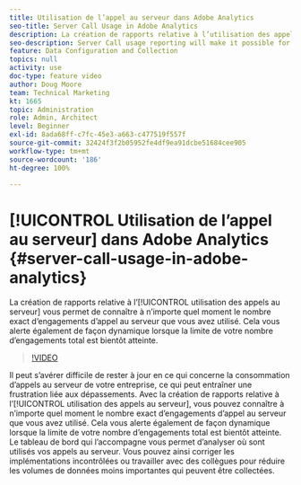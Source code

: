 ```yaml
---
title: Utilisation de l’appel au serveur dans Adobe Analytics
seo-title: Server Call Usage in Adobe Analytics
description: La création de rapports relative à l’utilisation des appels au serveur vous permet de connaître à n’importe quel moment le nombre exact d’engagements d’appel au serveur que vous avez utilisé. Cela vous alerte également de façon dynamique lorsque la limite de votre nombre d’engagements total est bientôt atteinte.
seo-description: Server Call usage reporting will make it possible for you to track exactly how much of your server call commitment you’ve used at any point in time, and will also proactively alert you when you are approaching your total commitment.
feature: Data Configuration and Collection
topics: null
activity: use
doc-type: feature video
author: Doug Moore
team: Technical Marketing
kt: 1665
topic: Administration
role: Admin, Architect
level: Beginner
exl-id: 8ada68ff-c7fc-45e3-a663-c477519f557f
source-git-commit: 32424f3f2b05952fe4df9ea91dcbe51684cee905
workflow-type: tm+mt
source-wordcount: '186'
ht-degree: 100%

---
```


# [!UICONTROL Utilisation de l’appel au serveur] dans Adobe Analytics {#server-call-usage-in-adobe-analytics}

La création de rapports relative à l’[!UICONTROL utilisation des appels au serveur] vous permet de connaître à n’importe quel moment le nombre exact d’engagements d’appel au serveur que vous avez utilisé. Cela vous alerte également de façon dynamique lorsque la limite de votre nombre d’engagements total est bientôt atteinte.

>[!VIDEO](https://video.tv.adobe.com/v/23137/?quality=12)

Il peut s’avérer difficile de rester à jour en ce qui concerne la consommation d’appels au serveur de votre entreprise, ce qui peut entraîner une frustration liée aux dépassements. Avec la création de rapports relative à l’[!UICONTROL utilisation des appels au serveur], vous pouvez connaître à n’importe quel moment le nombre exact d’engagements d’appel au serveur que vous avez utilisé. Cela vous alerte également de façon dynamique lorsque la limite de votre nombre d’engagements total est bientôt atteinte. Le tableau de bord qui l’accompagne vous permet d’analyser où sont utilisés vos appels au serveur. Vous pouvez ainsi corriger les implémentations incontrôlées ou travailler avec des collègues pour réduire les volumes de données moins importantes qui peuvent être collectées.
